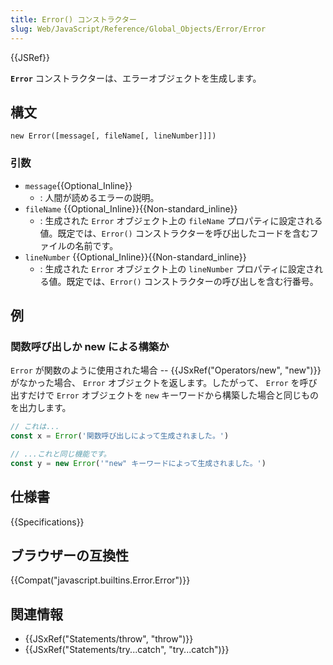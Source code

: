 ```yaml
---
title: Error() コンストラクター
slug: Web/JavaScript/Reference/Global_Objects/Error/Error
---
```


{{JSRef}}

**`Error`** コンストラクターは、エラーオブジェクトを生成します。

## 構文

```
new Error([message[, fileName[, lineNumber]]])
```

### 引数

- `message`{{Optional_Inline}}
  - : 人間が読めるエラーの説明。
- `fileName` {{Optional_Inline}}{{Non-standard_inline}}
  - : 生成された `Error` オブジェクト上の `fileName` プロパティに設定される値。既定では、`Error()` コンストラクターを呼び出したコードを含むファイルの名前です。
- `lineNumber` {{Optional_Inline}}{{Non-standard_inline}}
  - : 生成された `Error` オブジェクト上の `lineNumber` プロパティに設定される値。既定では、`Error()` コンストラクターの呼び出しを含む行番号。

## 例

### 関数呼び出しか new による構築か

`Error` が関数のように使用された場合 -- {{JSxRef("Operators/new", "new")}} がなかった場合、 `Error` オブジェクトを返します。したがって、 `Error` を呼び出すだけで `Error` オブジェクトを `new` キーワードから構築した場合と同じものを出力します。

```js
// これは...
const x = Error('関数呼び出しによって生成されました。')

// ...これと同じ機能です。
const y = new Error('"new" キーワードによって生成されました。')
```

## 仕様書

{{Specifications}}

## ブラウザーの互換性

{{Compat("javascript.builtins.Error.Error")}}

## 関連情報

- {{JSxRef("Statements/throw", "throw")}}
- {{JSxRef("Statements/try...catch", "try...catch")}}
